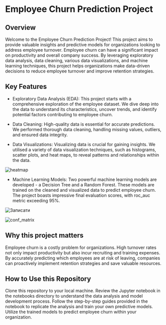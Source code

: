 # Employee Churn Prediction Project
## Overview
Welcome to the Employee Churn Prediction Project! This project aims to provide valuable insights and predictive models for organizations looking to address employee turnover. Employee churn can have a significant impact on productivity and overall company success. By leveraging exploratory data analysis, data cleaning, various data visualizations, and machine learning techniques, this project helps organizations make data-driven decisions to reduce employee turnover and improve retention strategies.

## Key Features
* Exploratory Data Analysis (EDA): This project starts with a comprehensive exploration of the employee dataset. We dive deep into the data to understand its characteristics, uncover trends, and identify potential factors contributing to employee churn.

* Data Cleaning: High-quality data is essential for accurate predictions. We performed thorough data cleaning, handling missing values, outliers, and ensured data integrity.

* Data Visualizations: Visualizing data is crucial for gaining insights. We utilised a variety of data visualization techniques, such as histograms, scatter plots, and heat maps, to reveal patterns and relationships within the data.

![heatmap](https://github.com/akzmuk/Employee-churn-prediction/assets/113342466/5d1ad316-5e54-4504-ae0a-d0f9a1f04b6d)


* Machine Learning Models: Two powerful machine learning models are developed - a Decision Tree and a Random Forest. These models are trained on the cleaned and visualized data to predict employee churn. The project boasts impressive final evaluation scores, with roc_auc metric exceeding 95%.

![Записати](https://github.com/akzmuk/Employee-churn-prediction/assets/113342466/989138f7-5d7e-48d1-9d48-06e748ffd311)

![conf_matrix](https://github.com/akzmuk/Employee-churn-prediction/assets/113342466/020eadf2-fd0d-4025-a5aa-2636d044ca7b)

## Why this project matters
Employee churn is a costly problem for organizations. High turnover rates not only impact productivity but also incur recruiting and training expenses. By accurately predicting which employees are at risk of leaving, companies can proactively implement retention strategies and save valuable resources.

## How to Use this Repository
Clone this repository to your local machine.
Review the Jupyter notebook in the notebooks directory to understand the data analysis and model development process.
Follow the step-by-step guides provided in the notebook to replicate the analysis and train your own predictive models.
Utilize the trained models to predict employee churn within your organization.
